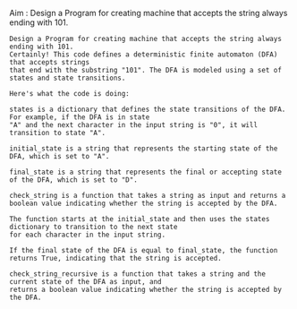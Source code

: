 Aim : Design a Program for creating machine that accepts the string always ending with 101.

    Design a Program for creating machine that accepts the string always ending with 101.
    Certainly! This code defines a deterministic finite automaton (DFA) that accepts strings 
    that end with the substring "101". The DFA is modeled using a set of states and state transitions.

    Here's what the code is doing:

    states is a dictionary that defines the state transitions of the DFA. For example, if the DFA is in state 
    "A" and the next character in the input string is "0", it will transition to state "A".

    initial_state is a string that represents the starting state of the DFA, which is set to "A".

    final_state is a string that represents the final or accepting state of the DFA, which is set to "D".

    check_string is a function that takes a string as input and returns a 
    boolean value indicating whether the string is accepted by the DFA. 
    
    The function starts at the initial_state and then uses the states dictionary to transition to the next state 
    for each character in the input string. 
    
    If the final state of the DFA is equal to final_state, the function returns True, indicating that the string is accepted.

    check_string_recursive is a function that takes a string and the current state of the DFA as input, and
    returns a boolean value indicating whether the string is accepted by the DFA. 
